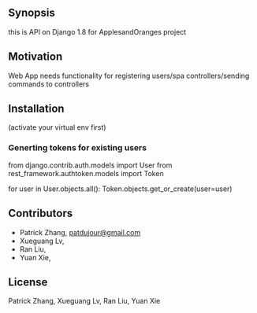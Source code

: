 ## Synopsis
this is API on Django 1.8 for ApplesandOranges project

## Motivation
Web App needs functionality for registering users/spa controllers/sending commands to controllers

## Installation
(activate your virtual env first)



### Generting tokens for existing users
from django.contrib.auth.models import User
from rest_framework.authtoken.models import Token

for user in User.objects.all():
    Token.objects.get_or_create(user=user)

## Contributors
* Patrick Zhang, patdujour@gmail.com
* Xueguang Lv, 
* Ran Liu,
* Yuan Xie,

## License
Patrick Zhang, Xueguang Lv, Ran Liu, Yuan Xie
